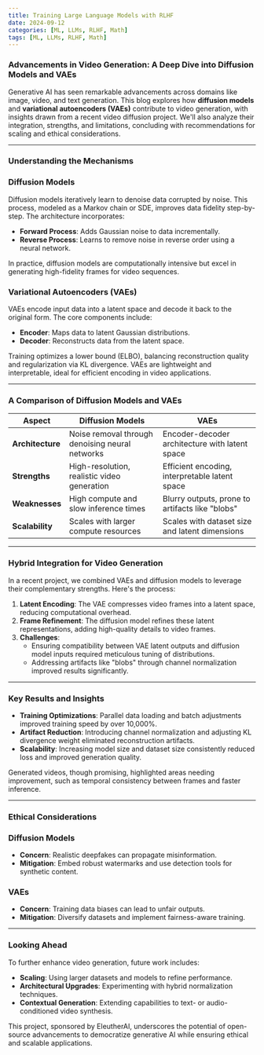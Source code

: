 ```yaml
---
title: Training Large Language Models with RLHF
date: 2024-09-12
categories: [ML, LLMs, RLHF, Math]
tags: [ML, LLMs, RLHF, Math]
---
```


### **Advancements in Video Generation: A Deep Dive into Diffusion Models and VAEs**

Generative AI has seen remarkable advancements across domains like image, video, and text generation. This blog explores how **diffusion models** and **variational autoencoders (VAEs)** contribute to video generation, with insights drawn from a recent video diffusion project. We'll also analyze their integration, strengths, and limitations, concluding with recommendations for scaling and ethical considerations.

---

### **Understanding the Mechanisms**

### **Diffusion Models**

Diffusion models iteratively learn to denoise data corrupted by noise. This process, modeled as a Markov chain or SDE, improves data fidelity step-by-step. The architecture incorporates:

- **Forward Process**: Adds Gaussian noise to data incrementally.
- **Reverse Process**: Learns to remove noise in reverse order using a neural network.

In practice, diffusion models are computationally intensive but excel in generating high-fidelity frames for video sequences.

### **Variational Autoencoders (VAEs)**

VAEs encode input data into a latent space and decode it back to the original form. The core components include:

- **Encoder**: Maps data to latent Gaussian distributions.
- **Decoder**: Reconstructs data from the latent space.

Training optimizes a lower bound (ELBO), balancing reconstruction quality and regularization via KL divergence. VAEs are lightweight and interpretable, ideal for efficient encoding in video applications.

---

### **A Comparison of Diffusion Models and VAEs**

| **Aspect** | **Diffusion Models** | **VAEs** |
| --- | --- | --- |
| **Architecture** | Noise removal through denoising neural networks | Encoder-decoder architecture with latent space |
| **Strengths** | High-resolution, realistic video generation | Efficient encoding, interpretable latent space |
| **Weaknesses** | High compute and slow inference times | Blurry outputs, prone to artifacts like "blobs" |
| **Scalability** | Scales with larger compute resources | Scales with dataset size and latent dimensions |

---

### **Hybrid Integration for Video Generation**

In a recent project, we combined VAEs and diffusion models to leverage their complementary strengths. Here's the process:

1. **Latent Encoding**: The VAE compresses video frames into a latent space, reducing computational overhead.
2. **Frame Refinement**: The diffusion model refines these latent representations, adding high-quality details to video frames.
3. **Challenges**:
    - Ensuring compatibility between VAE latent outputs and diffusion model inputs required meticulous tuning of distributions.
    - Addressing artifacts like "blobs" through channel normalization improved results significantly.

---

### **Key Results and Insights**

- **Training Optimizations**: Parallel data loading and batch adjustments improved training speed by over 10,000%.
- **Artifact Reduction**: Introducing channel normalization and adjusting KL divergence weight eliminated reconstruction artifacts.
- **Scalability**: Increasing model size and dataset size consistently reduced loss and improved generation quality.

Generated videos, though promising, highlighted areas needing improvement, such as temporal consistency between frames and faster inference.

---

### **Ethical Considerations**

### **Diffusion Models**

- **Concern**: Realistic deepfakes can propagate misinformation.
- **Mitigation**: Embed robust watermarks and use detection tools for synthetic content.

### **VAEs**

- **Concern**: Training data biases can lead to unfair outputs.
- **Mitigation**: Diversify datasets and implement fairness-aware training.

---

### **Looking Ahead**

To further enhance video generation, future work includes:

- **Scaling**: Using larger datasets and models to refine performance.
- **Architectural Upgrades**: Experimenting with hybrid normalization techniques.
- **Contextual Generation**: Extending capabilities to text- or audio-conditioned video synthesis.

This project, sponsored by EleutherAI, underscores the potential of open-source advancements to democratize generative AI while ensuring ethical and scalable applications.
